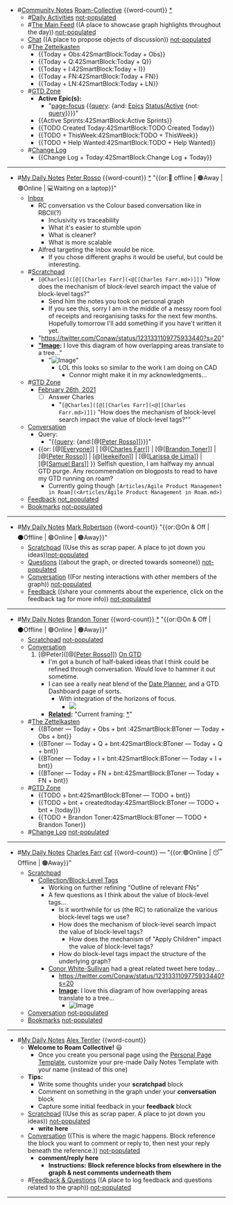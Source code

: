 - #[Community Notes](<Community Notes.md>) [Roam-Collective](<Roam-Collective.md>) {{word-count}} [*]([rc](<rc.md>)) 
    - #[Daily Activities](<Daily Activities.md>) [not-populated](<not-populated.md>)
    - #[The Main Feed](<The Main Feed.md>) ((A place to showcase graph highlights throughout the day)) [not-populated](<not-populated.md>) 
    - [Chat](<Chat.md>) ((A place to propose objects of discussion)) [not-populated](<not-populated.md>)
    - #[The Zettelkasten](<The Zettelkasten.md>)
        - {{Today + Obs:42SmartBlock:Today + Obs}}
        - {{Today + Q:42SmartBlock:Today + Q}}
        - {{Today + I:42SmartBlock:Today + I}}
        - {{Today + FN:42SmartBlock:Today + FN}}
        - {{Today + LN:42SmartBlock:Today + LN}}
    - #[GTD Zone](<GTD Zone.md>) 
        - **Active Epic(s):**
            - "[page-focus](<page-focus.md>) {{[query](<query.md>): {and: [Epics](<Epics.md>) [Status/Active](<Status/Active.md>) {not: [query](<query.md>)}}}}"
        - {{Active Sprints:42SmartBlock:Active Sprints}}
        - {{TODO Created Today:42SmartBlock:TODO Created Today}}
        - {{TODO + ThisWeek:42SmartBlock:TODO + ThisWeek}}
        - {{TODO + Help Wanted:42SmartBlock:TODO + Help Wanted}}
    - #[Change Log](<Change Log.md>)
        - {{Change Log + Today:42SmartBlock:Change Log + Today}}
- ---
- #[My Daily Notes](<My Daily Notes.md>) [Peter Rosso](<Peter Rosso.md>) {{word-count}} [*]([ptr](<ptr.md>))   "{{or:🚫 offline | 🟠Away | 🟢Online | 💻Waiting on a laptop}}"
    - [Inbox](<Inbox.md>) 
        - RC conversation vs the Colour based conversation like in RBCII(?)
            - Inclusivity vs traceability
            - What it's easier to stumble upon
            - What is cleaner?
            - What is more scalable
        - Alfred targeting the Inbox would be nice.
            - If you chose different graphs it would be useful, but could be interesting.
    - #[Scratchpad](<Scratchpad.md>) 
        - `[@Charles]([@[[Charles Farr](<@[[Charles Farr.md>)]])` "How does the mechanism of block-level search impact the value of block-level tags?"
            - Send him the notes you took on personal graph
            - If you see this, sorry I am in the middle of a messy room fool of receipts and reorganising tasks for the next few months. Hopefully tomorrow I'll add something if you have't written it yet.
        - "https://twitter.com/Conaw/status/1231331109775933440?s=20"
        - **["Image](<"Image.md>):** I love this diagram of how overlapping areas translate to a tree..."
            - "![Image](https://pbs.twimg.com/media/ERaRHhQVUAAmuiz?format=jpg&name=900x900)"
                - LOL this looks so similar to the work I am doing on CAD
                    - Connor might make it in my acknowledgments...
    - #[GTD Zone](<GTD Zone.md>) 
        - [February 26th, 2021](<February 26th, 2021.md>)
            - [ ] Answer Charles
                - "`[@Charles]([@[[Charles Farr](<@[[Charles Farr.md>)]])` "How does the mechanism of block-level search impact the value of block-level tags?""
    - [Conversation](<Conversation.md>)
        - Query:
            - "{{[query](<query.md>): {and:[@[[Peter Rosso](<@[[Peter Rosso.md>)]]}}}"
        - {{or: [@[[Everyone](<@[[Everyone.md>)]] | [@[[Charles Farr](<@[[Charles Farr.md>)]] | [@[[Brandon Toner](<@[[Brandon Toner.md>)]] | [@[[Peter Rosso](<@[[Peter Rosso.md>)]] | [@[[leekeifon](<@[[leekeifon.md>)]] | [@[[Larissa de Lima](<@[[Larissa de Lima.md>)]] | [@[[Samuel Bars](<@[[Samuel Bars.md>)]] }} Selfish question, I am halfway my annual GTD purge. Any recommendation on blogposts to read to have my GTD running on roam?
            - Currently going though `[Articles/Agile Product Management in Roam](<Articles/Agile Product Management in Roam.md>)`
    - [Feedback](<Feedback.md>) [not_populated](<not_populated.md>)
    - [Bookmarks](<Bookmarks.md>) [not-populated](<not-populated.md>)
- ---
- #[My Daily Notes](<My Daily Notes.md>) [Mark Robertson](<Mark Robertson.md>) {{word-count}} "{{or:🟡On & Off | ⚫️Offline | 🟢Online | 🟠Away}}"
    - [Scratchpad](<Scratchpad.md>) ((Use this as scrap paper. A place to jot down you ideas))[not-populated](<not-populated.md>)
    - [Questions](<Questions.md>) ((about the graph, or directed towards someone)) [not-populated](<not-populated.md>)
    - [Conversation](<Conversation.md>) ((For nesting interactions with other members of the graph)) [not-populated](<not-populated.md>)
    - [Feedback](<Feedback.md>) ((share your comments about the experience, click on the feedback tag for more info)) [not-populated](<not-populated.md>)
- ---
- #[My Daily Notes](<My Daily Notes.md>) [Brandon Toner](<Brandon Toner.md>) {{word-count}} [*]([bnt](<bnt.md>)) "{{or:🟡On & Off | ⚫️Offline | 🟢Online | 🟠Away}}"
    - [Scratchpad](<Scratchpad.md>) [not-populated](<not-populated.md>)
    - [Conversation](<Conversation.md>) 
        1. [@Peter]([@[[Peter Rosso](<@[[Peter Rosso.md>)]]) [On GTD](((9IjO0uID4)))
            - I'm got a bunch of half-baked ideas that I think could be refined through conversation. Would love to hammer it out sometime. 
            - I can see a really neat blend of the [Date Planner](<Date Planner.md>), and a GTD Dashboard page of sorts. 
                - With integration of the horizons of focus.
                    - ![](https://firebasestorage.googleapis.com/v0/b/firescript-577a2.appspot.com/o/imgs%2Fapp%2FRoam-Collective%2FIy_K29X4ZD.png?alt=media&token=48358f4f-e66b-45d7-9e37-51dca89b1658)
            - **[Related](<Related.md>):** "Current framing: [*]([Definitions](<Definitions.md>))"
    - #[The Zettelkasten](<The Zettelkasten.md>)
        - {{BToner — Today + Obs + bnt :42SmartBlock:BToner — Today + Obs + bnt}}
        - {{BToner — Today + Q + bnt:42SmartBlock:BToner — Today + Q + bnt}}
        - {{BToner — Today + I + bnt:42SmartBlock:BToner — Today + I + bnt}}
        - {{BToner — Today + FN + bnt:42SmartBlock:BToner — Today + FN + bnt}}
    - #[GTD Zone](<GTD Zone.md>)
        - {{TODO + bnt:42SmartBlock:BToner — TODO + bnt}}
        - {{TODO + bnt + createdtoday:42SmartBlock:BToner — TODO + bnt + [today]}}
        - {{TODO + Brandon Toner:42SmartBlock:BToner — TODO + Brandon Toner}}
    - #[Change Log](<Change Log.md>) [not-populated](<not-populated.md>)
- ---
- #[My Daily Notes](<My Daily Notes.md>) [Charles Farr](<Charles Farr.md>) [csf](<csf.md>) {{word-count}} — "{{or:🟢Online | 😴 Offline | 🟠Away}}"
    - [Scratchpad](<Scratchpad.md>)
        - [Collection/Block-Level Tags](<Collection/Block-Level Tags.md>)
            - Working on further refining "Outline of relevant FNs"
            - A few questions as I think about the value of block-level tags...
                - Is it worthwhile for us (the RC) to rationalize the various block-level tags we use?
                - How does the mechanism of block-level search impact the value of block-level tags?
                    - How does the mechanism of "Apply Children" impact the value of block-level tags?
                - How do block-level tags impact the structure of the underlying graph?
            - [Conor White-Sullivan](<Conor White-Sullivan.md>) had a great related tweet here today...
                - https://twitter.com/Conaw/status/1231331109775933440?s=20
                - **[Image](<Image.md>):** I love this diagram of how overlapping areas translate to a tree...
                    - ![Image](https://pbs.twimg.com/media/ERaRHhQVUAAmuiz?format=jpg&name=900x900)
    - [Conversation](<Conversation.md>) [not-populated](<not-populated.md>)
    - [Bookmarks](<Bookmarks.md>) [not-populated](<not-populated.md>)
- ---
- #[My Daily Notes](<My Daily Notes.md>) [Alex Tentler](<Alex Tentler.md>) {{word-count}}
    - **Welcome to Roam Collective!** 😃 
        - Once you create you personal page using the [Personal Page Template](((8BBipopP5))), customize your pre-made Daily Notes Template with your name (instead of this one)
    - **Tips:**
        - Write some thoughts under your **scratchpad** block
        - Comment on something in the graph under your **conversation** block
        - Capture some initial feedback in your **feedback** block
    - [Scratchpad](<Scratchpad.md>) ((Use this as scrap paper. A place to jot down you ideas)) [not-populated](<not-populated.md>)
        - __write here__
    - [Conversation](<Conversation.md>) ((This is where the magic happens. Block reference the block you want to comment or reply to, then nest your reply beneath the reference.)) [not-populated](<not-populated.md>)
        - __comment/reply here__
            - **Instructions:** __Block reference blocks from elsewhere in the graph & nest comments underneath them__
    - #[Feedback & Questions](<Feedback & Questions.md>) ((A place to log feedback and questions related to the graph)) [not-populated](<not-populated.md>)
- ---
